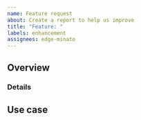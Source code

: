 ```yaml
---
name: Feature request
about: Create a report to help us improve
title: "Feature: "
labels: enhancement
assignees: edge-minato
---
```


<!--
Thank you for your feature request!
The following format is just a format, you can ignore if you want to. 😋
-->

## Overview

### Details

## Use case
